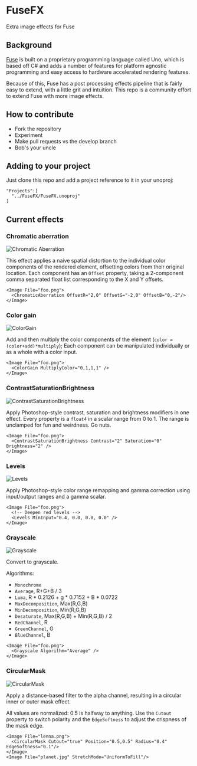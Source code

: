 # FuseFX
Extra image effects for Fuse

## Background
[Fuse](http://fusetools.com) is built on a proprietary programming language called Uno, which is based off C# and adds a number of features for platform agnostic programming and easy access to hardware accelerated rendering features.

Because of this, Fuse has a post processing effects pipeline that is fairly easy to extend, with a little grit and intuition. This repo is a community effort to extend Fuse with more image effects.

## How to contribute
* Fork the repository
* Experiment
* Make pull requests vs the develop branch
* Bob's your uncle

## Adding to your project
Just clone this repo and add a project reference to it in your unoproj:
```
"Projects":[
  "../FuseFX/FuseFX.unoproj"
]
```

## Current effects

### Chromatic aberration
![Chromatic Aberration](./screenshots/chroma.png)

This effect applies a naive spatial distortion to the individual color components of the rendered element, offsetting colors from their original location. Each component has an `Offset` property, taking a 2-component comma separated float list corresponding to the X and Y offsets.

```UX
<Image File="foo.png">
  <ChromaticAberration OffsetR="2,0" OffsetG="-2,0" OffsetB="0,-2"/>
</Image>
```

### Color gain
![ColorGain](./screenshots/colorgain.png)

Add and then multiply the color components of the element (`color = (color+add)*multiply`);
Each component can be manipulated individually or as a whole with a color input. 

```UX
<Image File="foo.png">
  <ColorGain MultiplyColor="0,1,1,1" />
</Image>
```

### ContrastSaturationBrightness
![ContrastSaturationBrightness](./screenshots/contrastsaturationbrightness.png)

Apply Photoshop-style contrast, saturation and brightness modifiers in one effect.
Every property is a `float4` in a scalar range from 0 to 1. The range is unclamped for fun and weirdness. Go nuts.

```UX
<Image File="foo.png">
  <ContrastSaturationBrightness Contrast="2" Saturation="0" Brightness="2" />
</Image>
```

### Levels
![Levels](./screenshots/levels.png)

Apply Photoshop-style color range remapping and gamma correction using input/output ranges and a gamma scalar.

```UX
<Image File="foo.png">
  <!-- Deepen red levels -->
  <Levels MinInput="0.4, 0.0, 0.0, 0.0" />
</Image>
```

### Grayscale
![Grayscale](./screenshots/greyscale.png)

Convert to grayscale.

Algorithms:

- `Monochrome`
- `Average`, R+G+B / 3
- `Luma`, R * 0.2126 + g * 0.7152 + B * 0.0722
- `MaxDecomposition`, Max(R,G,B)
- `MinDecomposition`, Min(R,G,B)
- `Desaturate`, Max(R,G,B) + Min(R,G,B) / 2
- `RedChannel`, R
- `GreenChannel`, G
- `BlueChannel`, B

```UX
<Image File="foo.png">
  <Grayscale Algorithm="Average" />
</Image>
```

### CircularMask
![CircularMask](./screenshots/circularmask.png)

Apply a distance-based filter to the alpha channel, resulting in a circular inner or outer mask effect.

All values are normalized: 0.5 is halfway to anything. Use the `Cutout` property to switch polarity and the `EdgeSoftness` to adjust the crispness of the mask edge. 

```UX
<Image File="lenna.png">
  <CircularMask Cutout="true" Position="0.5,0.5" Radius="0.4" EdgeSoftness="0.1"/>
</Image>
<Image File="planet.jpg" StretchMode="UniformToFill"/>
```

